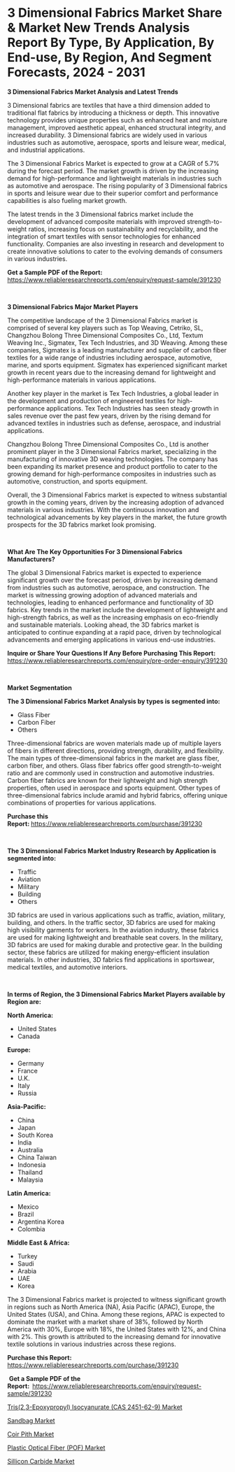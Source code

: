 <p><h1>3 Dimensional Fabrics Market Share & Market New Trends Analysis Report By Type, By Application, By End-use, By Region, And Segment Forecasts, 2024 - 2031</h1></p><p><strong>3 Dimensional Fabrics Market Analysis and Latest Trends</strong></p>
<p><p>3 Dimensional fabrics are textiles that have a third dimension added to traditional flat fabrics by introducing a thickness or depth. This innovative technology provides unique properties such as enhanced heat and moisture management, improved aesthetic appeal, enhanced structural integrity, and increased durability. 3 Dimensional fabrics are widely used in various industries such as automotive, aerospace, sports and leisure wear, medical, and industrial applications.</p><p>The 3 Dimensional Fabrics Market is expected to grow at a CAGR of 5.7% during the forecast period. The market growth is driven by the increasing demand for high-performance and lightweight materials in industries such as automotive and aerospace. The rising popularity of 3 Dimensional fabrics in sports and leisure wear due to their superior comfort and performance capabilities is also fueling market growth.</p><p>The latest trends in the 3 Dimensional fabrics market include the development of advanced composite materials with improved strength-to-weight ratios, increasing focus on sustainability and recyclability, and the integration of smart textiles with sensor technologies for enhanced functionality. Companies are also investing in research and development to create innovative solutions to cater to the evolving demands of consumers in various industries.</p></p>
<p><strong>Get a Sample PDF of the Report:&nbsp;</strong> <a href="https://www.reliableresearchreports.com/enquiry/request-sample/391230">https://www.reliableresearchreports.com/enquiry/request-sample/391230</a></p>
<p>&nbsp;</p>
<p><strong>3 Dimensional Fabrics Major Market Players</strong></p>
<p><p>The competitive landscape of the 3 Dimensional Fabrics market is comprised of several key players such as Top Weaving, Cetriko, SL, Changzhou Bolong Three Dimensional Composites Co., Ltd, Textum Weaving Inc., Sigmatex, Tex Tech Industries, and 3D Weaving. Among these companies, Sigmatex is a leading manufacturer and supplier of carbon fiber textiles for a wide range of industries including aerospace, automotive, marine, and sports equipment. Sigmatex has experienced significant market growth in recent years due to the increasing demand for lightweight and high-performance materials in various applications.</p><p>Another key player in the market is Tex Tech Industries, a global leader in the development and production of engineered textiles for high-performance applications. Tex Tech Industries has seen steady growth in sales revenue over the past few years, driven by the rising demand for advanced textiles in industries such as defense, aerospace, and industrial applications.</p><p>Changzhou Bolong Three Dimensional Composites Co., Ltd is another prominent player in the 3 Dimensional Fabrics market, specializing in the manufacturing of innovative 3D weaving technologies. The company has been expanding its market presence and product portfolio to cater to the growing demand for high-performance composites in industries such as automotive, construction, and sports equipment.</p><p>Overall, the 3 Dimensional Fabrics market is expected to witness substantial growth in the coming years, driven by the increasing adoption of advanced materials in various industries. With the continuous innovation and technological advancements by key players in the market, the future growth prospects for the 3D fabrics market look promising.</p></p>
<p>&nbsp;</p>
<p><strong>What Are The Key Opportunities For 3 Dimensional Fabrics Manufacturers?</strong></p>
<p><p>The global 3 Dimensional Fabrics market is expected to experience significant growth over the forecast period, driven by increasing demand from industries such as automotive, aerospace, and construction. The market is witnessing growing adoption of advanced materials and technologies, leading to enhanced performance and functionality of 3D fabrics. Key trends in the market include the development of lightweight and high-strength fabrics, as well as the increasing emphasis on eco-friendly and sustainable materials. Looking ahead, the 3D fabrics market is anticipated to continue expanding at a rapid pace, driven by technological advancements and emerging applications in various end-use industries.</p></p>
<p><strong>Inquire or Share Your Questions If Any Before Purchasing This Report:</strong> <a href="https://www.reliableresearchreports.com/enquiry/pre-order-enquiry/391230">https://www.reliableresearchreports.com/enquiry/pre-order-enquiry/391230</a></p>
<p>&nbsp;</p>
<p><strong>Market Segmentation</strong></p>
<p><strong>The 3 Dimensional Fabrics Market Analysis by types is segmented into:</strong></p>
<p><ul><li>Glass Fiber</li><li>Carbon Fiber</li><li>Others</li></ul></p>
<p><p>Three-dimensional fabrics are woven materials made up of multiple layers of fibers in different directions, providing strength, durability, and flexibility. The main types of three-dimensional fabrics in the market are glass fiber, carbon fiber, and others. Glass fiber fabrics offer good strength-to-weight ratio and are commonly used in construction and automotive industries. Carbon fiber fabrics are known for their lightweight and high strength properties, often used in aerospace and sports equipment. Other types of three-dimensional fabrics include aramid and hybrid fabrics, offering unique combinations of properties for various applications.</p></p>
<p><strong>Purchase this Report:&nbsp;</strong><a href="https://www.reliableresearchreports.com/purchase/391230">https://www.reliableresearchreports.com/purchase/391230</a></p>
<p>&nbsp;</p>
<p><strong>The 3 Dimensional Fabrics Market Industry Research by Application is segmented into:</strong></p>
<p><ul><li>Traffic</li><li>Aviation</li><li>Military</li><li>Building</li><li>Others</li></ul></p>
<p><p>3D fabrics are used in various applications such as traffic, aviation, military, building, and others. In the traffic sector, 3D fabrics are used for making high visibility garments for workers. In the aviation industry, these fabrics are used for making lightweight and breathable seat covers. In the military, 3D fabrics are used for making durable and protective gear. In the building sector, these fabrics are utilized for making energy-efficient insulation materials. In other industries, 3D fabrics find applications in sportswear, medical textiles, and automotive interiors.</p></p>
<p>&nbsp;</p>
<p><strong>In terms of Region, the 3 Dimensional Fabrics Market Players available by Region are:</strong></p>
<p>
    <p> <strong> North America: </strong>
        <ul>
            <li>United States</li>
            <li>Canada</li>
        </ul>
        </p> 
    <p> <strong> Europe: </strong>
        <ul>
            <li>Germany</li>
            <li>France</li>
            <li>U.K.</li>
            <li>Italy</li>
            <li>Russia</li>
        </ul>
        </p> 
    <p> <strong> Asia-Pacific: </strong>
        <ul>
            <li>China</li>
            <li>Japan</li>
            <li>South Korea</li>
            <li>India</li>
            <li>Australia</li>
            <li>China Taiwan</li>
            <li>Indonesia</li>
            <li>Thailand</li>
            <li>Malaysia</li>
        </ul>
        </p> 
    <p> <strong> Latin America: </strong>
        <ul>
            <li>Mexico</li>
            <li>Brazil</li>
            <li>Argentina Korea</li>
            <li>Colombia</li>
        </ul>
        </p> 
    <p> <strong> Middle East & Africa: </strong>
        <ul>
            <li>Turkey</li>
            <li>Saudi</li>
            <li>Arabia</li>
            <li>UAE</li>
            <li>Korea</li>
        </ul>
    </p>
    </p>
<p><p>The 3 Dimensional Fabrics market is projected to witness significant growth in regions such as North America (NA), Asia Pacific (APAC), Europe, the United States (USA), and China. Among these regions, APAC is expected to dominate the market with a market share of 38%, followed by North America with 30%, Europe with 18%, the United States with 12%, and China with 2%. This growth is attributed to the increasing demand for innovative textile solutions in various industries across these regions.</p></p>
<p><strong>Purchase this Report: </strong><a href="https://www.reliableresearchreports.com/purchase/391230">https://www.reliableresearchreports.com/purchase/391230</a></p>
<p>&nbsp;<strong>Get a Sample PDF of the Report:&nbsp;&nbsp;</strong><a href="https://www.reliableresearchreports.com/enquiry/request-sample/391230">https://www.reliableresearchreports.com/enquiry/request-sample/391230</a></p>
<p><strong></strong></p>
<p><p><a href="https://github.com/julyju69/Market-Research-Report-List-2/blob/main/tris23-epoxypropyl-isocyanurate-cas-2451-62-9-market.md">Tris(2,3-Epoxypropyl) Isocyanurate (CAS 2451-62-9) Market</a></p><p><a href="https://view.publitas.com/reportprime-1/sandbag-market-analysis-examines-its-scope-on-growth-opportunities-and-forecasted-trends-spanning-from-2024-to-2031/">Sandbag Market</a></p><p><a href="https://github.com/nathandecarvalho/Market-Research-Report-List-2/blob/main/coir-pith-market.md">Coir Pith Market</a></p><p><a href="https://chivalrous-flock-a86.notion.site/Plastic-Optical-Fiber-POF-Market-Research-Report-Reveals-The-Latest-Trends-And-Opportunities-of-th-b0c854f9ed0d4690a6a45d02703e3805">Plastic Optical Fiber (POF) Market</a></p><p><a href="https://view.publitas.com/reportprime-1/sillicon-carbide-market-size-2024-2031-global-industrial-analysis-key-geographical-regions-market-share-top-key-players-product-types-and-forecast-research-report/">Sillicon Carbide Market</a></p></p>